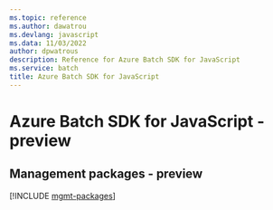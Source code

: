 ```yaml
---
ms.topic: reference
ms.author: dawatrou
ms.devlang: javascript
ms.data: 11/03/2022
author: dpwatrous
description: Reference for Azure Batch SDK for JavaScript
ms.service: batch
title: Azure Batch SDK for JavaScript
---
```

# Azure Batch SDK for JavaScript - preview

## Management packages - preview
[!INCLUDE [mgmt-packages](batch-mgmt-index.md)]